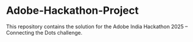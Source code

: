 # Adobe-Hackathon-Project
This repository contains the solution for the Adobe India Hackathon 2025 – Connecting the Dots challenge.
